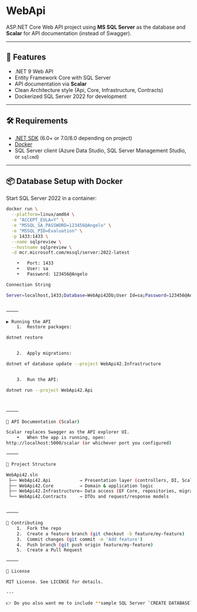 # WebApi

ASP.NET Core Web API project using **MS SQL Server** as the database and **Scalar** for API documentation (instead of Swagger).

---

## 🚀 Features
- .NET 9 Web API
- Entity Framework Core with SQL Server
- API documentation via **Scalar**
- Clean Architecture style (Api, Core, Infrastructure, Contracts)
- Dockerized SQL Server 2022 for development

---

## 🛠️ Requirements
- [.NET SDK](https://dotnet.microsoft.com/download) (6.0+ or 7.0/8.0 depending on project)
- [Docker](https://www.docker.com/get-started)
- SQL Server client (Azure Data Studio, SQL Server Management Studio, or `sqlcmd`)

---

## 📦 Database Setup with Docker

Start SQL Server 2022 in a container:

```bash
docker run \
  --platform=linux/amd64 \
  -e "ACCEPT_EULA=Y" \
  -e "MSSQL_SA_PASSWORD=123456@Angelo" \
  -e "MSSQL_PID=Evaluation" \
  -p 1433:1433 \
  --name sqlpreview \
  --hostname sqlpreview \
  -d mcr.microsoft.com/mssql/server:2022-latest

	•	Port: 1433
	•	User: sa
	•	Password: 123456@Angelo

Connection String

Server=localhost,1433;Database=WebApi42Db;User Id=sa;Password=123456@Angelo;TrustServerCertificate=True;


⸻

▶️ Running the API
	1.	Restore packages:

dotnet restore


	2.	Apply migrations:

dotnet ef database update --project WebApi42.Infrastructure


	3.	Run the API:

dotnet run --project WebApi42.Api



⸻

📑 API Documentation (Scalar)

Scalar replaces Swagger as the API explorer UI.
	•	When the app is running, open:
http://localhost:5000/scalar (or whichever port you configured)

⸻

📂 Project Structure

WebApi42.sln
 ├── WebApi42.Api           → Presentation layer (controllers, DI, Scalar docs)
 ├── WebApi42.Core          → Domain & application logic
 ├── WebApi42.Infrastructure→ Data access (EF Core, repositories, migrations)
 └── WebApi42.Contracts     → DTOs and request/response models


⸻

🤝 Contributing
	1.	Fork the repo
	2.	Create a feature branch (git checkout -b feature/my-feature)
	3.	Commit changes (git commit -m 'Add feature')
	4.	Push branch (git push origin feature/my-feature)
	5.	Create a Pull Request

⸻

📜 License

MIT License. See LICENSE for details.

---

👉 Do you also want me to include **sample SQL Server `CREATE DATABASE` & `CREATE TABLE` scripts** inside the README (so teammates can bootstrap without EF migrations), or will you rely 100% on EF Core migrations?
